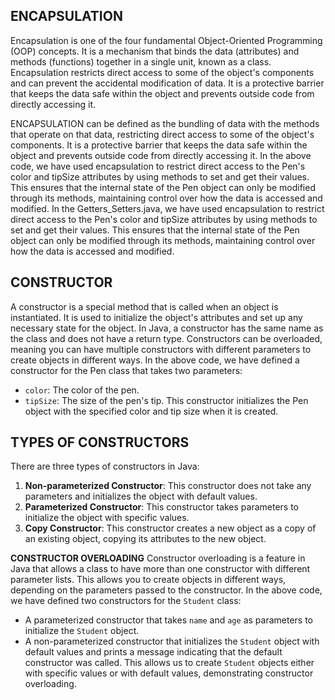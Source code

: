 ## ENCAPSULATION
Encapsulation is one of the four fundamental Object-Oriented Programming (OOP) concepts.
It is a mechanism that binds the data (attributes) and methods (functions) together in a single unit, known as a class. 
Encapsulation restricts direct access to some of the object's components and can prevent the accidental modification of data.
It is a protective barrier that keeps the data safe within the object and prevents outside code from directly accessing it. 

ENCAPSULATION can be defined as the bundling of data with the methods that operate on that data, restricting direct access to some of the object's components. 
It is a protective barrier that keeps the data safe within the object and prevents outside code from directly accessing it.
In the above code, we have used encapsulation to restrict direct access to the Pen's color and tipSize attributes by using methods to set and get their values. 
This ensures that the internal state of the Pen object can only be modified through its methods, maintaining control over how the data is accessed and modified.
In the Getters_Setters.java, we have used encapsulation to restrict direct access to the Pen's color and tipSize attributes by using methods to set and get their values. 
This ensures that the internal state of the Pen object can only be modified through its methods, maintaining control over how the data is accessed and modified.

## CONSTRUCTOR
A constructor is a special method that is called when an object is instantiated.
It is used to initialize the object's attributes and set up any necessary state for the object.
In Java, a constructor has the same name as the class and does not have a return type.
Constructors can be overloaded, meaning you can have multiple constructors with different parameters to create objects in different ways.
In the above code, we have defined a constructor for the Pen class that takes two parameters:
- `color`: The color of the pen.
- `tipSize`: The size of the pen's tip.
This constructor initializes the Pen object with the specified color and tip size when it is created.

## TYPES OF CONSTRUCTORS
There are three types of constructors in Java:
1. **Non-parameterized Constructor**: This constructor does not take any parameters and initializes the object with default values.
2. **Parameterized Constructor**: This constructor takes parameters to initialize the object with specific values.
3. **Copy Constructor**: This constructor creates a new object as a copy of an existing object, copying its attributes to the new object.

**CONSTRUCTOR OVERLOADING**
Constructor overloading is a feature in Java that allows a class to have more than one constructor with different parameter lists.
This allows you to create objects in different ways, depending on the parameters passed to the constructor.
In the above code, we have defined two constructors for the `Student` class:
- A parameterized constructor that takes `name` and `age` as parameters to initialize the `Student` object.
- A non-parameterized constructor that initializes the `Student` object with default values and prints a message indicating that the default constructor was called.
This allows us to create `Student` objects either with specific values or with default values, demonstrating constructor overloading.